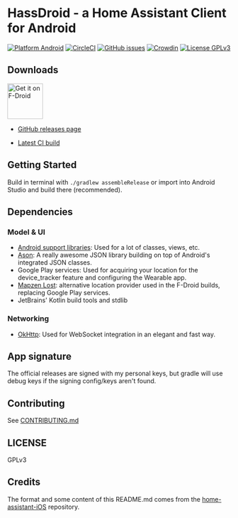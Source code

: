 HassDroid - a Home Assistant Client for Android
===============================================

[![Platform Android](https://img.shields.io/badge/Platform-Android-6ab344.svg?style=flat)](https://developer.android.com/)
[![CircleCI](https://circleci.com/gh/Maxr1998/home-assistant-Android.svg?style=svg)](https://circleci.com/gh/Maxr1998/home-assistant-Android)
[![GitHub issues](https://img.shields.io/github/issues/Maxr1998/home-assistant-Android.svg)](https://github.com/Maxr1998/home-assistant-Android/issues)
[![Crowdin](https://d322cqt584bo4o.cloudfront.net/home-assistant-android/localized.svg)](https://crowdin.com/project/home-assistant-android)
[![License GPLv3](https://img.shields.io/badge/license-GPLv3-red.svg?style=flat)](https://github.com/Maxr1998/home-assistant-Android/blob/master/LICENSE)

## Downloads
[<img src="https://f-droid.org/badge/get-it-on.png"
      alt="Get it on F-Droid"
      height="80">](https://f-droid.org/app/io.homeassistant.android)

- [GitHub releases page](https://github.com/Maxr1998/home-assistant-Android/releases)

- [Latest CI build](https://circleci-tkn.rhcloud.com/api/v1/project/Maxr1998/home-assistant-Android/tree/master/latest/artifacts/hass-gms.apk)

## Getting Started

Build in terminal with `./gradlew assembleRelease` or import into Android Studio and build there (recommended).

## Dependencies

### Model & UI

- [Android support libraries](https://developer.android.com/topic/libraries/support-library/index.html): Used for a lot of classes, views, etc.
- [Ason](https://github.com/afollestad/ason): A really awesome JSON library building on top of Android's integrated JSON classes.
- Google Play services: Used for acquiring your location for the device_tracker feature and configuring the Wearable app.
- [Mapzen Lost](https://mapzen.com/blog/lets-get-lost/): alternative location provider used in the F-Droid builds, replacing Google Play services.
- JetBrains' Kotlin build tools and stdlib

### Networking

- [OkHttp](http://square.github.io/okhttp/): Used for WebSocket integration in an elegant and fast way.

## App signature

The official releases are signed with my personal keys, but gradle will use debug keys if the signing config/keys aren't found.

## Contributing

See [CONTRIBUTING.md](CONTRIBUTING.md)

## LICENSE

GPLv3

## Credits

The format and some content of this README.md comes from the [home-assistant-iOS](https://github.com/home-assistant/home-assistant-iOS) repository.
